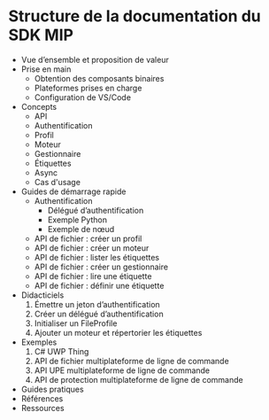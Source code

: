 # <a name="mip-sdk-docs-outline"></a>Structure de la documentation du SDK MIP

* Vue d’ensemble et proposition de valeur 
* Prise en main
  * Obtention des composants binaires
  * Plateformes prises en charge
  * Configuration de VS/Code
* Concepts
  * API
  * Authentification
  * Profil
  * Moteur
  * Gestionnaire
  * Étiquettes
  * Async
  * Cas d'usage
* Guides de démarrage rapide
  * Authentification
    * Délégué d’authentification
    * Exemple Python
    * Exemple de nœud
  * API de fichier : créer un profil
  * API de fichier : créer un moteur
  * API de fichier : lister les étiquettes
  * API de fichier : créer un gestionnaire
  * API de fichier : lire une étiquette
  * API de fichier : définir une étiquette
* Didacticiels
  1. Émettre un jeton d’authentification
  1. Créer un délégué d’authentification
  1. Initialiser un FileProfile
  1. Ajouter un moteur et répertorier les étiquettes
* Exemples
  1. C# UWP Thing
  1. API de fichier multiplateforme de ligne de commande
  1. API UPE multiplateforme de ligne de commande
  1. API de protection multiplateforme de ligne de commande
* Guides pratiques
* Références
* Ressources